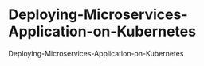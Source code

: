 # Deploying-Microservices-Application-on-Kubernetes
Deploying-Microservices-Application-on-Kubernetes
